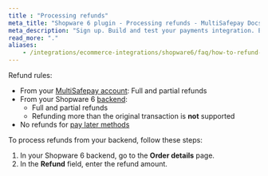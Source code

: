 ```yaml
---
title : "Processing refunds"
meta_title: "Shopware 6 plugin - Processing refunds - MultiSafepay Docs"
meta_description: "Sign up. Build and test your payments integration. Explore our products and services. Use our API reference, SDKs, and wrappers. Get support."
read_more: "."
aliases:
    - /integrations/ecommerce-integrations/shopware6/faq/how-to-refund-within-shopware6
---
```


Refund rules:

- From your [MultiSafepay account](/account/multisafepay-account/processing-refunds/): Full and partial refunds 
- From your Shopware 6 [backend](/getting-started/glossary/#backend):  
    - Full and partial refunds 
    - Refunding more than the original transaction is **not** supported
- No refunds for [pay later methods](/payment-methods/billing-suite)

To process refunds from your backend, follow these steps:

1. In your Shopware 6 backend, go to the **Order details** page.
2. In the **Refund** field, enter the refund amount. 


